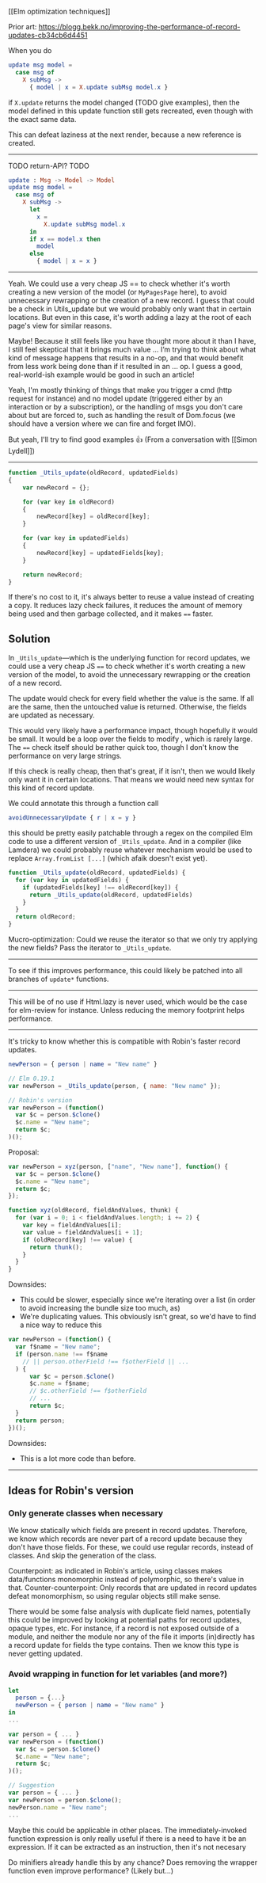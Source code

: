 [[Elm optimization techniques]]

Prior art: https://blogg.bekk.no/improving-the-performance-of-record-updates-cb34cb6d4451

When you do
```elm
update msg model =
  case msg of
    X subMsg ->
      { model | x = X.update subMsg model.x }
```

if `X.update` returns the model changed (TODO give examples), then the model defined in this update function still gets recreated, even though with the exact same data.

This can defeat laziness at the next render, because a new reference is created.

---

TODO return-API?
TODO
```elm
update : Msg -> Model -> Model
update msg model =
  case msg of
    X subMsg ->
      let
	    x =
		  X.update subMsg model.x
      in
      if x == model.x then
        model
      else
        { model | x = x }
```


---

Yeah. We could use a very cheap JS == to check whether it's worth creating a new version of the model (or `MyPagesPage` here), to avoid unnecessary rewrapping or the creation of a new record.
I guess that could be a check in Utils_update but we would probably only want that in certain locations.
But even in this case, it's worth adding a lazy at the root of each page's view for similar reasons.

Maybe! Because it still feels like you have thought more about it than I have, I still feel skeptical that it brings much value … I’m trying to think about what kind of message happens that results in a no-op, and that would benefit from less work being done than if it resulted in an … op. I guess a good, real-world-ish example would be good in such an article!


Yeah, I'm mostly thinking of things that make you trigger a cmd (http request for instance) and no model update (triggered either by an interaction or by a subscription), or the handling of msgs you don't care about but are forced to, such as handling the result of Dom.focus (we should have a version where we can fire and forget IMO).

But yeah, I'll try to find good examples 👍
(From a conversation with [[Simon Lydell]])

---

```js
function _Utils_update(oldRecord, updatedFields)
{
	var newRecord = {};

	for (var key in oldRecord)
	{
		newRecord[key] = oldRecord[key];
	}

	for (var key in updatedFields)
	{
		newRecord[key] = updatedFields[key];
	}

	return newRecord;
}
```

If there's no cost to it, it's always better to reuse a value instead of creating a copy. It reduces lazy check failures, it reduces the amount of memory being used and then garbage collected, and it makes `==` faster.

## Solution

In `_Utils_update`—which is the underlying function for record updates, we could use a very cheap JS `==` to check whether it's worth creating a new version of the model, to avoid the unnecessary rewrapping or the creation of a new record.

The update would check for every field whether the value is the same. If all are the same, then the untouched value is returned. Otherwise, the fields are updated as necessary.

This would very likely have a performance impact, though hopefully it would be small. It would be a loop over the fields to modify , which is rarely large.
The `==` check itself should be rather quick too, though I don't know the performance on very large strings.

If this check is really cheap, then that's great, if it isn't, then we would likely only want it in certain locations. That means we would need new syntax for this kind of record update.

We could annotate this through a function call

```elm
avoidUnnecessaryUpdate { r | x = y } 
```

this should be pretty easily patchable through a regex on the compiled Elm code to use a different version of `_Utils_update`.
And in a compiler (like Lamdera) we could probably reuse whatever mechanism would be used to replace `Array.fromList [...]` (which afaik doesn't exist yet).

```js
function _Utils_update(oldRecord, updatedFields) {
  for (var key in updatedFields) {
    if (updatedFields[key] !== oldRecord[key]) {
      return _Utils_update(oldRecord, updatedFields)
    }
  }
  return oldRecord;
}
```
Mucro-optimization: Could we reuse the iterator so that we only try applying the new fields? Pass the iterator to `_Utils_update`.

---

To see if this improves performance, this could likely be patched into all branches of `update*` functions.

---

This will be of no use if Html.lazy is never used, which would be the case for elm-review for instance. Unless reducing the memory footprint helps performance.

---

It's tricky to know whether this is compatible with Robin's faster record updates.

```elm
newPerson = { person | name = "New name" }
```

```js
// Elm 0.19.1
var newPerson = _Utils_update(person, { name: "New name" });

// Robin's version
var newPerson = (function()
  var $c = person.$clone()
  $c.name = "New name";
  return $c;
)();
```

Proposal:

```js
var newPerson = xyz(person, ["name", "New name"], function() {
  var $c = person.$clone()
  $c.name = "New name";
  return $c;
});

function xyz(oldRecord, fieldAndValues, thunk) {
  for (var i = 0; i < fieldAndValues.length; i += 2) {
    var key = fieldAndValues[i];
    var value = fieldAndValues[i + 1];
    if (oldRecord[key] !== value) {
      return thunk();
    }
  }
}
```

Downsides:
- This could be slower, especially since we're iterating over a list (in order to avoid increasing the bundle size too much, as)
- We're duplicating values. This obviously isn't great, so we'd have to find a nice way to reduce this

```js
var newPerson = (function() {
  var f$name = "New name";
  if (person.name !== f$name
    // || person.otherField !== f$otherField || ...
  ) {
	  var $c = person.$clone()
	  $c.name = f$name;
      // $c.otherField !== f$otherField
      // ...
	  return $c;
  }
  return person;
})();
```

Downsides:
- This is a lot more code than before.

---

## Ideas for Robin's version

### Only generate classes when necessary

We know statically which fields are present in record updates. Therefore, we know which records are never part of a record update because they don't have those fields. For these, we could use regular records, instead of classes. And skip the generation of the class.

Counterpoint: as indicated in Robin's article, using classes makes data/functions monomorphic instead of polymorphic, so there's value in that. Counter-counterpoint: Only records that are updated in record updates defeat monomorphism, so using regular objects still make sense.

There would be some false analysis with duplicate field names, potentially this could be improved by looking at potential paths for record updates, opaque types, etc.
For instance, if a record is not exposed outside of a module, and neither the module nor any of the file it imports (in)directly has a record update for fields the type contains. Then we know this type is never getting updated.

### Avoid wrapping in function for let variables (and more?)

```elm
let
  person = {...}
  newPerson = { person | name = "New name" }
in
...
```

```js
var person = { ... }
var newPerson = (function()
  var $c = person.$clone()
  $c.name = "New name";
  return $c;
)();

// Suggestion
var person = { ... }
var newPerson = person.$clone();
newPerson.name = "New name";
...
```

Maybe this could be applicable in other places. The immediately-invoked function expression is only really useful if there is a need to have it be an expression. If it can be extracted as an instruction, then it's not necesary

Do minifiers already handle this by any chance?
Does removing the wrapper function even improve performance? (Likely but...)